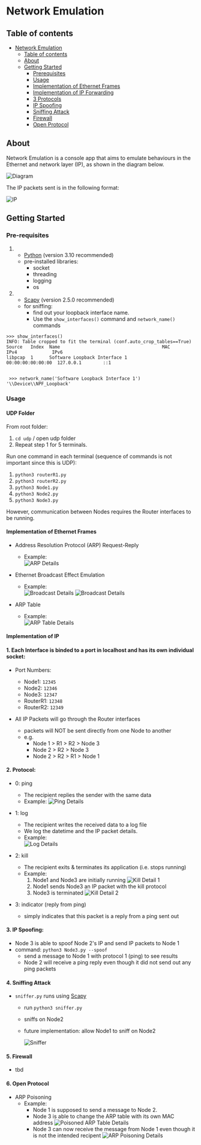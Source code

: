 ﻿# Network Emulation

## Table of contents

- [Network Emulation](#network-emulation)
  - [Table of contents](#table-of-contents)
  - [About](#about)
  - [Getting Started](#getting-started)
    - [Prerequisites](#pre-requisites)
    - [Usage](#usage)
    - [Implementation of Ethernet Frames](#implementation-of-ethernet-frames)
    - [Implementation of IP Forwarding](#implementation-of-ip)
    - [3 Protocols](#2-protocol)
    - [IP Spoofing](#3-ip-spoofing)
    - [Sniffing Attack](#4-sniffing-attack)
    - [Firewall](#5-firewall)
    - [Open Protocol](#6-open-protocol)

 
## About
Network Emulation is a console app that aims to emulate behaviours in the Ethernet and network layer (IP), as shown in the diagram below.

![Diagram](./images/diagram.jpg)

The IP packets sent is in the following format:

![IP](./images/IP_datagram.jpg)





## Getting Started

### Pre-requisites
1. - [Python](https://www.python.org/downloads/) (version 3.10 recommended)
    - pre-installed libraries:
        - socket
        - threading
        - logging
        - os
2. - [Scapy](https://scapy.readthedocs.io/en/latest/installation.html) (version 2.5.0 recommended)
    - for sniffing:
      - find out your loopback interface name.
      - Use the `show_interfaces()` command and `network_name()` commands
```
>>> show_interfaces()
INFO: Table cropped to fit the terminal (conf.auto_crop_tables==True)
Source   Index  Name                                      MAC                IPv4             IPv6
libpcap  1      Software Loopback Interface 1             00:00:00:00:00:00  127.0.0.1        ::1    


 >>> network_name('Software Loopback Interface 1')
'\\Device\\NPF_Loopback'
```

### Usage

#### UDP Folder
From root folder:
1. `cd udp` / open udp folder
2. Repeat step 1 for 5 terminals.


Run one command in each terminal (sequence of commands is not important since this is UDP):
1. `python3 routerR1.py`
2. `python3 routerR2.py`
3. `python3 Node1.py`
4. `python3 Node2.py`
5. `python3 Node3.py`

However, communication between Nodes requires the Router interfaces to be running.


#### Implementation of Ethernet Frames
- Address Resolution Protocol (ARP) Request-Reply
    - Example:  
        ![ARP Details](./images/arp_reply_request.png)

- Ethernet Broadcast Effect Emulation
    - Example:  
        ![Broadcast Details](./images/broadcast_1.png)
        ![Broadcast Details](./images/broadcast_2.png)

- ARP Table
    - Example:  
        ![ARP Table Details](./images/arp_table.png)

#### Implementation of IP

#### 1. Each Interface is binded to a port in localhost and has its own individual socket:
- Port Numbers:
    - Node1: `12345`
    - Node2: `12346`
    - Node3: `12347`
    - RouterR1: `12348`
    - RouterR2: `12349`

- All IP Packets will go through the Router interfaces
    - packets will NOT be sent directly from one Node to another
    - e.g. 
        - Node 1 > R1 > R2 > Node 3
        - Node 2 > R2 > Node 3
        - Node 2 > R2 > R1 > Node 1


#### 2. Protocol:
- 0: ping
    - The recipient replies the sender with the same data
    - Example:
![Ping Details](./images/ping_eg.png)

- 1: log
    - The recipient writes the received data to a log file
    - We log the datetime and the IP packet details.
    - Example:  
        ![Log Details](./images/log_details.png)

- 2: kill
    - The recipient exits & terminates its application (i.e. stops running)
    - Example:
        1. Node1 and Node3 are initially running
            ![Kill Detail 1](./images/kill_1.png)
        2. Node1 sends Node3 an IP packet with the kill protocol
        3. Node3 is terminated
            ![Kill Detail 2](./images/kill_2.png)

- 3: indicator (reply from ping)
    - simply indicates that this packet is a reply from a ping sent out 

#### 3. IP Spoofing:
- Node 3 is able to spoof Node 2's IP and send IP packets to Node 1
- command: `python3 Node3.py --spoof`
    - send a message to Node 1 with protocol 1 (ping) to see results
    - Node 2 will receive a ping reply even though it did not send out any ping packets


#### 4. Sniffing Attack
- `sniffer.py` runs using [Scapy](https://scapy.readthedocs.io/en/latest/installation.html)
    - run `python3 sniffer.py`
    - sniffs on Node2
    - future implementation: allow Node1 to sniff on Node2

        ![Sniffer](./images/sniffer.png)

#### 5. Firewall
- tbd



#### 6. Open Protocol
- ARP Poisoning
    - Example:
        - Node 1 is supposed to send a message to Node 2.
        - Node 3 is able to change the ARP table with its own MAC address
        ![Poisoned ARP Table Details](./images/poisoned_arp_table.png)
        - Node 3 can now receive the message from Node 1 even though it is not the intended recipent
        ![ARP Poisoning Details](./images/arp_poisoning.png) 
    
